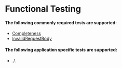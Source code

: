 # Functional Testing 

#### The following commonly required tests are supported:
- [Completeness](./completeness/README.md)
- [InvalidRequestBody](./invalidRequestBody/README.md)

#### The following application specific tests are supported:  
- ./.
